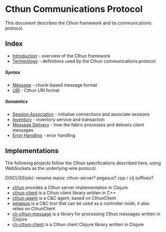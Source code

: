 Cthun Communications Protocol
===

This document describes the Cthun framework and its communications protocol.

Index
----

- [Introduction][10] - overview of the Cthun framework
- [Terminology][11] - definitions used by the Cthun communications protocol

##### Syntax
- [Message][20] - chunk-based message format
- [URI][21] - Cthun URI format

##### Semantics
- [Session Association][30] - initialise connections and associate sessions
- [Inventory][31] - inventory service and transaction
- [Message Delivery][32] - how the fabric processes and delivers client messages
- [Error Handling][33] - error handling

Implementations
----

The following projects follow the Cthun specifications described here, using
WebSockets as the underlying wire protocol.

*DISCUSS(ale):* rename repos: cthun-server? pegasus? cpp / clj suffixes?

 - [cthun][41] provides a Cthun server implementation in Clojure
 - [cthun-client][42] is a Cthun client library written in C++
 - [cthun-agent][43] is a C&C agent, based on CthunClient
 - [pegasus][44] is a C&C tool that can be used as a controller node; it
 also relies on CthunClient
 - [clj-cthun-message][45] is a library for processing Cthun messages written in
 Clojure
 - [clj-cthun-client][46] is a Cthun client Clojure library written in Clojure

[10]: intro.md
[11]: terminology.md
[12]: wire_protocol.md
[20]: message.md
[21]: uri.md
[30]: association.md
[31]: inventory.md
[32]: delivery.md
[33]: error_handling.md
[41]: https://github.com/puppetlabs/cthun
[42]: https://github.com/puppetlabs/cthun-client
[43]: https://github.com/puppetlabs/cthun-agent
[44]: https://github.com/puppetlabs/pegasus
[45]: https://github.com/puppetlabs/clj-cthun-message
[46]: https://github.com/puppetlabs/clj-cthun-client

